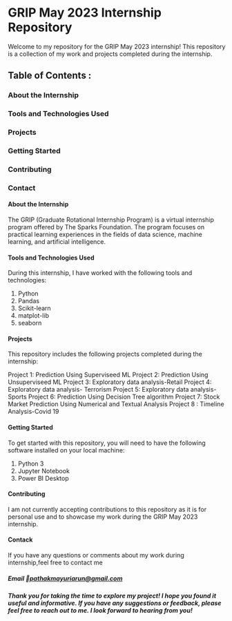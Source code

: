 # GRIP May 2023 Internship Repository
Welcome to my repository for the GRIP May 2023 internship! This repository is a collection of my work and projects completed during the internship.
## Table of Contents :
 ### About the Internship
 ### Tools and Technologies Used
 ###  Projects
 ### Getting Started
 ###  Contributing
 ###   Contact
#### About the Internship
The GRIP (Graduate Rotational Internship Program) is a virtual internship program offered by The Sparks Foundation. The program focuses on practical learning experiences in the fields of data science, machine learning, and artificial intelligence.
#### Tools and Technologies Used
During this internship, I have worked with the following tools and technologies:
1) Python
2) Pandas
3) Scikit-learn
4) matplot-lib
5) seaborn
#### Projects
This repository includes the following projects completed during the internship:

Project 1: Prediction Using Superviseed ML
Project 2: Prediction Using Unsuperviseed ML
Project 3: Exploratory data analysis-Retail
Project 4: Exploratory data analysis- Terrorism
Project 5: Exploratory data analysis- Sports
Project 6: Prediction Using Decision Tree algorithm
Project 7: Stock Market Prediction Using Numerical and Textual Analysis
Project 8 : Timeline Analysis-Covid 19
#### Getting Started
To get started with this repository, you will need to have the following software installed on your local machine:
 1) Python 3
  2) Jupyter Notebook
  3) Power BI Desktop
 #### Contributing
I am not currently accepting contributions to this repository as it is for personal use and to showcase my work during the GRIP May 2023 internship.
#### Contack
If you have any questions or comments about my work during internship,feel free to contact me 
##### Email 📧pathakmayuriarun@gmail.com
##### Thank you for taking the time to explore my project! I hope you found it useful and informative. If you have any suggestions or feedback, please feel free to reach out to me. I look forward to hearing from you!
